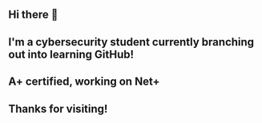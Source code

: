 ## Hi there 👋
## I'm a cybersecurity student currently branching out into learning GitHub!
## A+ certified, working on Net+
## Thanks for visiting!
<!--
**CertifiablyOverCaffeinated/CertifiablyOverCaffeinated** is a ✨ _special_ ✨ repository because its `README.md` (this file) appears on your GitHub profile.

Here are some ideas to get you started:

- 🔭 I’m currently working on ...
- 🌱 I’m currently learning ...
- 👯 I’m looking to collaborate on ...
- 🤔 I’m looking for help with ...
- 💬 Ask me about ...
- 📫 How to reach me: ...
- 😄 Pronouns: ...
- ⚡ Fun fact: ...
-->
